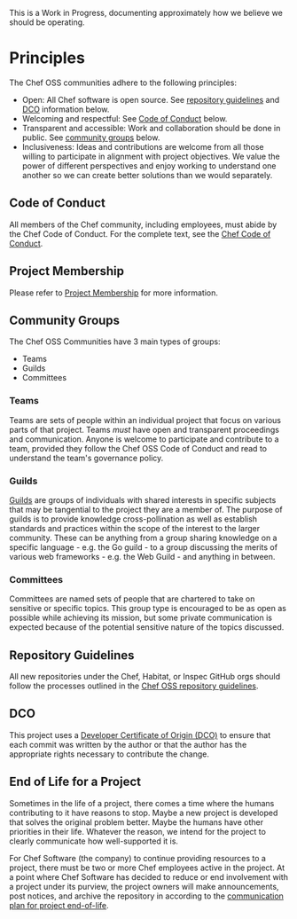 This is a Work in Progress, documenting approximately how we believe we should be operating.

# Principles

The Chef OSS communities adhere to the following principles:

- Open: All Chef software is open source. See [repository guidelines](#repository-guidelines) and [DCO](#dco) information below.
- Welcoming and respectful: See [Code of Conduct](#code-of-conduct) below.
- Transparent and accessible: Work and collaboration should be done in public. See [community groups](#community-groups) below.
- Inclusiveness: Ideas and contributions are welcome from all those willing to participate in alignment with project objectives. We value the power of different perspectives and enjoy working to understand one another so we can create better solutions than we would separately.

## Code of Conduct

All members of the Chef community, including employees, must abide by the Chef Code of Conduct. For the complete text, see the [Chef Code of Conduct](CODE_OF_CONDUCT.md).

## Project Membership

Please refer to [Project Membership](project-membership.md) for more information.

## Community Groups

The Chef OSS Communities have 3 main types of groups:

- Teams
- Guilds
- Committees

### Teams

Teams are sets of people within an individual project that focus on various parts of that project. Teams _must_ have open and transparent proceedings and communication. Anyone is welcome to participate and contribute to a team, provided they follow the Chef OSS Code of Conduct and read to understand the team's governance policy.

### Guilds

[Guilds](guilds/README.md) are groups of individuals with shared interests in specific subjects that may be tangential to the project they are a member of. The purpose of guilds is to provide knowledge cross-pollination as well as establish standards and practices within the scope of the interest to the larger community. These can be anything from a group sharing knowledge on a specific language - e.g. the Go guild - to a group discussing the merits of various web frameworks - e.g. the Web Guild - and anything in between.

### Committees

Committees are named sets of people that are chartered to take on sensitive or specific topics. This group type is encouraged to be as open as possible while achieving its mission, but some private communication is expected because of the potential sensitive nature of the topics discussed.

## Repository Guidelines

All new repositories under the Chef, Habitat, or Inspec GitHub orgs should follow the processes outlined in the [Chef OSS repository guidelines](repo-management/README.md).

## DCO

This project uses a [Developer Certificate of Origin (DCO)](DCO.md) to ensure that each commit was written by the author or that the author has the appropriate rights necessary to contribute the change.

## End of Life for a Project

Sometimes in the life of a project, there comes a time where the humans contributing to it have reasons to stop. Maybe a new project is developed that solves the original problem better. Maybe the humans have other priorities in their life. Whatever the reason, we intend for the project to clearly communicate how well-supported it is.

For Chef Software (the company) to continue providing resources to a project, there must be two or more Chef employees active in the project. At a point where Chef Software has decided to reduce or end involvement with a project under its purview, the project owners will make announcements, post notices, and archive the repository in according to the [communication plan for project end-of-life](communication/project-eol.md).
